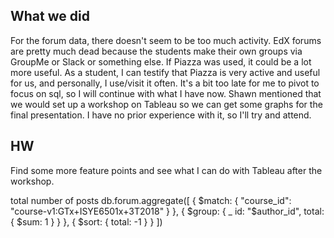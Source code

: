 ## What we did
For the forum data, there doesn't seem to be too much activity. EdX forums are pretty much dead because the students make their own groups via GroupMe or Slack or something  else. If Piazza was used, it could be a lot more useful. As a student, I can testify that Piazza is very active and useful for us, and personally, I use/visit it often. It's a bit too late for me to pivot to focus on sql, so I will continue with what I have now. Shawn mentioned that we would set up a workshop on Tableau so we can get some graphs for the final presentation. I have no prior experience with it, so I'll try and attend.

## HW
Find some more feature points and see what I can do with Tableau after the workshop.

total number of posts
db.forum.aggregate([
    { 
        $match: { 
            "course_id": "course-v1:GTx+ISYE6501x+3T2018" 
        } 
    }, { 
        $group: { _
            id: "$author_id", 
            total: {
                $sum: 1 
            } 
        } 
    }, { 
        $sort: {
            total: -1 
        } 
    }
])
